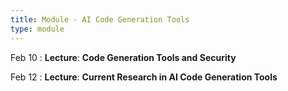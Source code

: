 ```yaml
---
title: Module - AI Code Generation Tools
type: module
---
```


Feb 10
: **Lecture**: **Code Generation Tools and Security**

Feb 12
: **Lecture**: **Current Research in AI Code Generation Tools**
